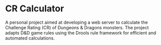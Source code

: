 # CR Calculator

A personal project aimed at developing a web server to calculate the Challenge Rating (CR) of Dungeons & Dragons monsters. The project adapts D&D game rules using the Drools rule framework for efficient and automated calculations.
